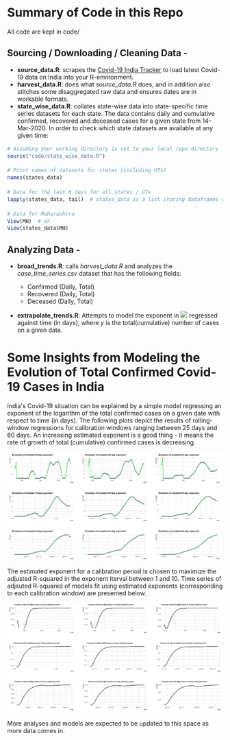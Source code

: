 # Summary of Code in this Repo

All code are kept in code/

## Sourcing / Downloading / Cleaning Data -
- **source_data.R**: scrapes the [Covid-19 India Tracker](https://api.covid19india.org/) to load latest Covid-19 data on India into your R-environment.
- **harvest_data.R**: does what *source_data.R* does, and in addition also stitches some disaggregated raw data and ensures dates are in workable formats.
- **state_wise_data.R**: collates state-wise data into state-specific time series datasets for each state. The data contains daily and cumulative confirmed, recovered and deceased cases for a given state from 14-Mar-2020. In order to check which state datasets are available at any given time:

```r
# Assuming your working directory is set to your local repo directory
source("code/state_wise_data.R")

# Print names of datasets for states (including UTs)
names(states_data)

# Data for the last 6 days for all states / UTs
lapply(states_data, tail)  # states_data is a list storing dataframes of alls states

# Data for Maharashtra
View(MH)  # or
View(states_data$MH)
```

## Analyzing Data -
- **broad_trends.R**: calls *harvest_data.R* and analyzes the *case_time_series.csv* dataset that has the following fields:
	* Confirmed (Daily, Total)
	* Recovered (Daily, Total)
	* Deceased (Daily, Total)
	
- **extrapolate_trends.R**: Attempts to model the exponent in <img src="https://render.githubusercontent.com/render/math?math=log(y)^{exponent}"> regressed against time (in days), where *y* is the total(cumulative) number of cases on a given date.



# Some Insights from Modeling the Evolution of Total Confirmed Covid-19 Cases in India

India's Covid-19 situation can be explained by a simple model regressing an exponent of the logarithm of the total confirmed cases on a given date with respect to time (in days). The following plots depict the results of rolling-window regressions for calibration windows ranging between 25 days and 60 days. An increasing estimated exponent is a good thing - it means the rate of growth of total (cumulative) confirmed cases is decreasing.

![](output/plots/plot_03.png)

The estimated exponent for a calibration period is chosen to maximize the adjusted R-squared in the exponent iterval between 1 and 10. Time series of adjsuted R-squared of models fit using estimated exponents (corresponding to each calibration window) are presented below.  

![](output/plots/plot_04.png)

More analyses and models are expected to be updated to this space as more data comes in.



